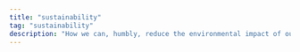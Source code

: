 ```yaml
---
title: "sustainability"
tag: "sustainability"
description: "How we can, humbly, reduce the environmental impact of our work and how our technologies can help."
---
```

